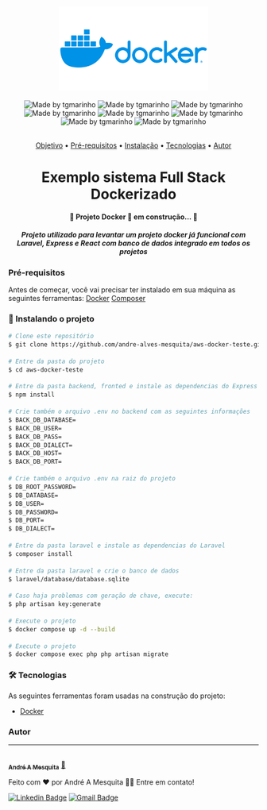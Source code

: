 <div align="center">
<img src="Docker-Logo.png" width="300" >
</div>
<br>
<div align="center">
 <img alt="Made by tgmarinho" src="https://img.shields.io/badge/Docker-v26.1.1-2496ED?style=plano&logo=docker"> 
 <img alt="Made by tgmarinho" src="https://img.shields.io/badge/Node-v20.11.1-5FA04E?style=plano&logo=nodedotjs"> 
 <img alt="Made by tgmarinho" src="https://img.shields.io/badge/Express-v4.19.2-000000?style=plano&logo=express">
 <img alt="Made by tgmarinho" src="https://img.shields.io/badge/Laravel-v11-FF2D20?style=plano&logo=laravel"> 
 <img alt="Made by tgmarinho" src="https://img.shields.io/badge/MySql-v8-4479A1?style=plano&logo=mysql"> 
 <img alt="Made by tgmarinho" src="https://img.shields.io/badge/Nginx-v1.25.5-009639?style=plano&logo=nginx"> 
 <img alt="Made by tgmarinho" src="https://img.shields.io/badge/React-v18.3.1-61DAFB?style=plano&logo=react"> 
 <img alt="Made by tgmarinho" src="https://img.shields.io/badge/Composer-v2.7.6-885630?style=plano&logo=composer"> 

 
<div>
<br>
<p align="center">
 <a href="#objetivo">Objetivo</a> •
 <a href="#prerequisitos">Pré-requisitos</a> • 
 <a href="#instalacao">Instalação</a> • 
 <a href="#Tecnologias">Tecnologias</a> •  
 <a href="#Autor">Autor</a>
</p>

<h1 align="center" id="objetivo">Exemplo sistema Full Stack Dockerizado</h1>

<h4 align="center"> 
	🚧  Projeto Docker 🚀 em construção...  🚧 
</h4>
<h5>
Projeto utilizado para levantar um projeto docker já funcional com Laravel, Express e React com banco de dados integrado em todos os projetos
</h5>

<div align="left" id="prerequisitos">

### Pré-requisitos

Antes de começar, você vai precisar ter instalado em sua máquina as seguintes ferramentas:
[Docker](https://www.docker.com/)
[Composer](https://getcomposer.org/)

</div>

<div align="left" id="instalacao">

### 🎲 Instalando o projeto
```bash
# Clone este repositório
$ git clone https://github.com/andre-alves-mesquita/aws-docker-teste.git

# Entre da pasta do projeto
$ cd aws-docker-teste

# Entre da pasta backend, fronted e instale as dependencias do Express e React
$ npm install

# Crie também o arquivo .env no backend com as seguintes informações
$ BACK_DB_DATABASE=
$ BACK_DB_USER=
$ BACK_DB_PASS=
$ BACK_DB_DIALECT=
$ BACK_DB_HOST=
$ BACK_DB_PORT=

# Crie também o arquivo .env na raiz do projeto
$ DB_ROOT_PASSWORD=
$ DB_DATABASE=
$ DB_USER=
$ DB_PASSWORD=
$ DB_PORT=
$ DB_DIALECT=

# Entre da pasta laravel e instale as dependencias do Laravel
$ composer install

# Entre da pasta laravel e crie o banco de dados
$ laravel/database/database.sqlite

# Caso haja problemas com geração de chave, execute:
$ php artisan key:generate

# Execute o projeto
$ docker compose up -d --build

# Execute o projeto
$ docker compose exec php php artisan migrate

```

</div>

<div id="Tecnologias" align="left">

### 🛠 Tecnologias

As seguintes ferramentas foram usadas na construção do projeto:

- [Docker](https://www.docker.com/)
</div>

<div id="Autor" align="left">

### Autor
---

<a href="https://andre-alves-mesquita.github.io/">
 <img style="border-radius: 50%;" src="https://avatars.githubusercontent.com/u/47260233?s=400&u=e7dca57b5e53b7a7e8fba51f1e0b5049dbcf20dd&v=4" width="100px;" alt=""/>
 <br />
 <sub><b>André A Mesquita</b></sub></a> <a href="https://blog.rocketseat.com.br/author/thiago//" title="Rocketseat">🚀</a>


Feito com ❤️ por André A Mesquita 👋🏽 Entre em contato!

[![Linkedin Badge](https://img.shields.io/badge/-André%20A%20Mesquita-blue?style=flat-square&logo=Linkedin&logoColor=white&link=https://www.linkedin.com/in/andre-alves-mesquita-dev-php/)](https://www.linkedin.com/in/andre-alves-mesquita-dev-php/) 
[![Gmail Badge](https://img.shields.io/badge/-andre20mesquita@gmail.com-c14438?style=flat-square&logo=Gmail&logoColor=white&link=mailto:andre20mesquita@gmail.com)](mailto:andre20mesquita@gmail.com)

</div>
